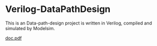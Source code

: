 # Verilog-DataPathDesign
This is an Data-path-design project is written in Verilog, compiled and simulated by Modelsim.

[doc.pdf](doc.pdf)
